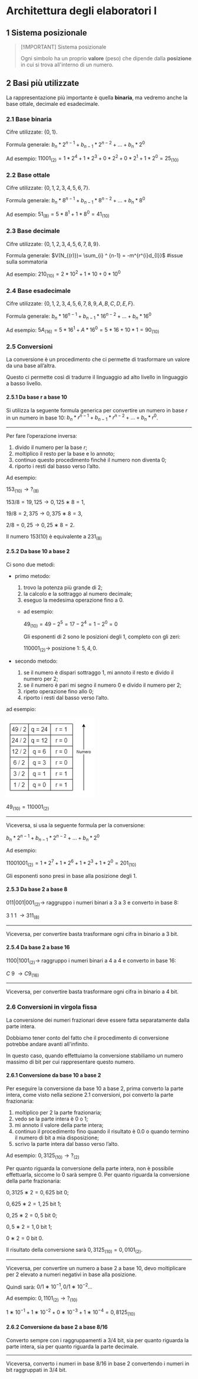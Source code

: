 # Architettura degli elaboratori I

## 1 Sistema posizionale

> [!IMPORTANT] Sistema posizionale
>
> Ogni simbolo ha un proprio **valore** (peso) che dipende dalla **posizione** in cui si trova all'interno di un numero.

## 2 Basi più utilizzate

La rappresentazione più importante è quella **binaria**, ma vedremo anche la base ottale, decimale ed esadecimale.

### 2.1 Base binaria

Cifre utilizzate: $\{ 0, 1 \}$.

Formula generale: $b_{n}*2^{n-1}+b_{n-1}*2^{n-2}+ \dots +b_{n}*2^{0}$

Ad esempio: $11001_{(2)} = 1 * 2^{4}+1 * 2^{3}+0 * 2^{2}+0 * 2^{1}+1 * 2^{0} = 25_{(10)}$

### 2.2 Base ottale

Cifre utilizzate: $\{0,1,2,3,4,5,6,7\}$.

Formula generale: $b_{n} * 8^{n-1}+b_{n-1} * 8^{n-2}+\dots +b_{n} * 8^{0}$

Ad esempio: $51_{(8)}=5 * 8^{1}+1 * 8^{0}=41_{(10)}$

### 2.3 Base decimale

Cifre utilizzate: $\{ 0,1,2,3,4,5,6,7,8,9 \}$.

Formula generale: $V(N_{(r)})= \sum_{i} ^ {n-1}  = -m^{r^{i}d_{I}}$ #issue sulla sommatoria

Ad esempio: $210_{(10)}=2 * 10^{2}+1 * 10+0 * 10^{0}$

### 2.4 Base esadecimale

Cifre utilizzate: $\{ 0,1,2,3,4,5,6,7,8,9,A,B,C,D,E,F \}$.

Formula generale: $b_{n} * 16^{n-1}+b_{n-1} * 16^{n-2}+ \dots +b_{n} * 16^{0}$

Ad esempio: $5A_{(16)}=5 * 16^{1}+A * 16^{0}=5 * 16+10 * 1=90_{(10)}$

### 2.5 Conversioni

La conversione è un procedimento che ci permette di trasformare un valore da una base all’altra.

Questo ci permette così di tradurre il linguaggio ad alto livello in linguaggio a basso livello.

#### 2.5.1 Da base r a base 10

Si utilizza la seguente formula generica per convertire un numero in base $r$ in un numero in base $10$: $b_{n} * r^{n-1} + b_{n-1} * r^{n-2} + ... + b_{n} * r^{0}$.

---

Per fare l’operazione inversa:

1. divido il numero per la base $r$;
2. moltiplico il resto per la base e lo annoto;
3. continuo questo procedimento finché il numero non diventa 0;
4. riporto i resti dal basso verso l’alto.

Ad esempio:

$153_{(10)} →?_{(8)}$

$153/8 = 19, 125 → 0, 125 ∗ 8 = 1$,

$19/8 = 2, 375 → 0, 375 ∗ 8 = 3$,

$2/8 = 0, 25 → 0, 25 ∗ 8 = 2$.

Il numero $153(10)$ è equivalente a $231_{(8)}$

#### 2.5.2 Da base 10 a base 2

Ci sono due metodi:

- primo metodo:
    1. trovo la potenza più grande di $2$;
    2. la calcolo e la sottraggo al numero decimale;
    3. eseguo la medesima operazione fino a $0$.
  - ad esempio:

    $49_{(10)} = 49 - 2^5 = 17 - 2^4 = 1 - 2^0 = 0$

    Gli esponenti di $2$ sono le posizioni degli $1$, completo con gli zeri:

    $110001_{(2)} \rightarrow$ posizione $1$: $5, 4, 0$.

- secondo metodo:
  1. se il numero è dispari sottraggo $1$, mi annoto il resto e divido il numero per $2$;
  2. se il numero è pari mi segno il numero $0$ e divido il numero per $2$;
  3. ripeto operazione fino allo $0$;
  4. riporto i resti dal basso verso l’alto.

ad esempio:

![ConversioneBinaria](./Immagini/ConversioneBinaria.png)

$49_{(10)}=110001_{(2)}$

---

Viceversa, si usa la seguente formula per la conversione:

$b_{n} * 2^{n-1} + b_{n-1} * 2^{n-2} + ... + b_{n} * 2^{0}$

Ad esempio:

$11001001_{(2)} = 1 * 2^{7}+1 * 2^{6}+1 * 2^{3}+1 * 2^{0}=201_{(10)}$

Gli esponenti sono presi in base alla posizione degli $1$.

#### 2.5.3 Da base 2 a base 8

$011|001|001_{(2)} \rightarrow$ raggruppo i numeri binari a $3$ a $3$ e converto in base $8$:

$3\ 1\ 1\ \rightarrow 311_{(8)}$

---

Viceversa, per convertire basta trasformare ogni cifra in binario a $3$ bit.

#### 2.5.4 Da base 2 a base 16

$1100|1001_{(2)} \rightarrow$ raggruppo i numeri binari a $4$ a $4$ e converto in base $16$:

$C\ 9\ \rightarrow C9_{(16)}$

---

Viceversa, per convertire basta trasformare ogni cifra in binario a $4$ bit.

### 2.6 Conversioni in virgola fissa

La conversione dei numeri frazionari deve essere fatta separatamente dalla parte intera.

Dobbiamo tener conto del fatto che il procedimento di conversione potrebbe andare avanti all'infinito.

In questo caso, quando effettuiamo la conversione stabiliamo un numero massimo di bit per cui rappresentare questo numero.

#### 2.6.1 Conversione da base 10 a base 2

Per eseguire la conversione da base $10$ a base $2$, prima converto la parte intera, come visto nella sezione 2.1 conversioni, poi converto la parte frazionaria:

1. moltiplico per $2$ la parte frazionaria;
2. vedo se la parte intera è $0$ o $1$;
3. mi annoto il valore della parte intera;
4. continuo il procedimento fino quando il risultato è $0.0$ o quando termino il
numero di bit a mia disposizione;
5. scrivo la parte intera dal basso verso l’alto.

Ad esempio:
$0, 3125_{(10)} \rightarrow ?_{(2)}$

Per quanto riguarda la conversione della parte intera, non è possibile effettuarla, siccome lo $0$ sarà sempre $0$. Per quanto riguarda la conversione della parte frazionaria:

$0, 3125 ∗ 2 = 0, 625$  bit $0$;

$0, 625 ∗ 2 = 1, 25$  bit $1$;

$0, 25 ∗ 2 = 0, 5$  bit $0$;

$0, 5 ∗ 2 = 1, 0$  bit $1$;

$0 ∗ 2 = 0$  bit $0$.

Il risultato della conversione sarà $0, 3125_{(10)} = 0, 0101_{(2)}$.

---

Viceversa, per convertire un numero a base 2 a base 10, devo moltiplicare per 2 elevato a numeri negativi in base alla posizione.

Quindi sarà:  $0/1 ∗ 10^{−1}, 0/1 ∗ 10^{−2} \dots$

Ad esempio: $0, 1101_{(2)} \rightarrow ?_{(10)}$

$1 ∗ 10^{−1} + 1 ∗ 10^{−2} + 0 ∗ 10^{−3} + 1 ∗ 10^{−4} = 0, 8125_{(10)}$

#### 2.6.2 Conversione da base 2 a base 8/16

Converto sempre con i raggruppamenti a $3/4$ bit, sia per quanto riguarda la parte intera, sia per quanto riguarda la parte decimale.

---

Viceversa, converto i numeri in base $8/16$ in base $2$ convertendo i numeri in bit raggruppati in $3/4$ bit.
